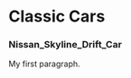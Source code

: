 # Classic Cars
<!DOCTYPE html>
<html>
  <body>
  	<h3>Nissan_Skyline_Drift_Car</h3>
  	<p>My first paragraph.</p>
  </body>
</html>
